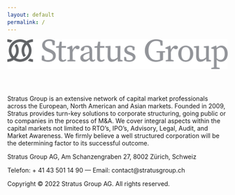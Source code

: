 ```yaml
---
layout: default
permalink: /
---
```


<header>
	<img id="logo" src="/logo.svg">
</header>

Stratus Group is an extensive network of capital market professionals across the European, North American and Asian markets. Founded in 2009, Stratus provides turn-key solutions to corporate structuring, going public or to companies in the process of M&A. We cover integral aspects within the capital markets not limited to RTO’s, IPO’s, Advisory, Legal, Audit, and Market Awareness. We firmly believe a well structured corporation will be the determining factor to its successful outcome.

<footer>
	<p>Stratus Group AG, Am Schanzengraben 27, 8002 Zürich, Schweiz</p>
	<p>Telefon: + 41 43 501 14 90 — Email: contact@stratusgroup.ch</p>
	<p>Copyright © 2022 Stratus Group AG. All rights reserved.</p>
</footer>
